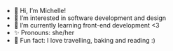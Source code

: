 - 👋 Hi, I’m Michelle!
- 🌈 I’m interested in software development and design
- 🌱 I’m currently learning front-end development <3
- ✨ Pronouns: she/her
- 💌 Fun fact: I love travelling, baking and reading :)

<!---
michellewtcheng/michellewtcheng is a ✨ special ✨ repository because its `README.md` (this file) appears on your GitHub profile.
You can click the Preview link to take a look at your changes.
--->
